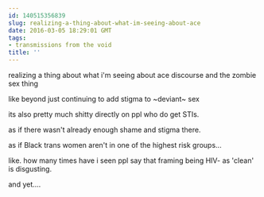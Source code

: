 ```yaml
---
id: 140515356839
slug: realizing-a-thing-about-what-im-seeing-about-ace
date: 2016-03-05 18:29:01 GMT
tags:
- transmissions from the void
title: ''
---
```


realizing a thing about what i'm seeing about ace discourse and the zombie sex thing

like beyond just continuing to add stigma to ~deviant~ sex

its also pretty much shitty directly on ppl who do get STIs. 

as if there wasn't already enough shame and stigma there.

as if Black trans women aren't in one of the highest risk groups...

like. how many times have i seen ppl say that framing being HIV- as 'clean' is disgusting. 

and yet....